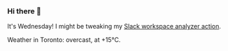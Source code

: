 ### Hi there :wave:

It's Wednesday! I might be tweaking my [Slack workspace analyzer action](https://github.com/bewuethr/slack-analyzer).

Weather in Toronto: overcast, at +15°C.
